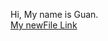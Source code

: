 Hi, My name is Guan. <br/>
[My newFile Link](https://ghuangchen01.github.io/cse15l-lab-reports/newFile)
